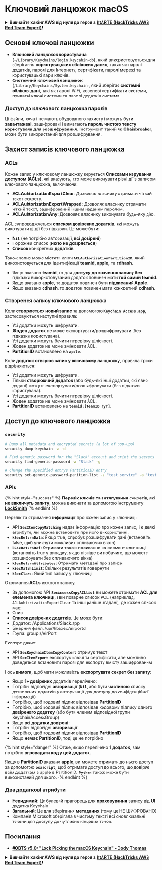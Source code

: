 # Ключовий ланцюжок macOS

<details>

<summary><strong>Вивчайте хакінг AWS від нуля до героя з</strong> <a href="https://training.hacktricks.xyz/courses/arte"><strong>htARTE (HackTricks AWS Red Team Expert)</strong></a><strong>!</strong></summary>

Інші способи підтримки HackTricks:

* Якщо ви хочете побачити вашу **компанію в рекламі на HackTricks** або **завантажити HackTricks у PDF** Перевірте [**ПЛАНИ ПІДПИСКИ**](https://github.com/sponsors/carlospolop)!
* Отримайте [**офіційний PEASS & HackTricks мерч**](https://peass.creator-spring.com)
* Відкрийте [**Сім'ю PEASS**](https://opensea.io/collection/the-peass-family), нашу колекцію ексклюзивних [**NFT**](https://opensea.io/collection/the-peass-family)
* **Приєднуйтесь до** 💬 [**групи Discord**](https://discord.gg/hRep4RUj7f) або [**групи telegram**](https://t.me/peass) або **слідкуйте** за нами на **Twitter** 🐦 [**@carlospolopm**](https://twitter.com/hacktricks_live)**.**
* **Поділіться своїми хакерськими трюками, надсилайте PR до** [**HackTricks**](https://github.com/carlospolop/hacktricks) та [**HackTricks Cloud**](https://github.com/carlospolop/hacktricks-cloud) репозиторіїв GitHub.

</details>

## Основні ключові ланцюжки

* **Ключовий ланцюжок користувача** (`~/Library/Keychains/login.keycahin-db`), який використовується для зберігання **користувацьких облікових даних**, таких як паролі додатків, паролі для Інтернету, сертифікати, паролі мережі та користувацькі пари ключів.
* **Системний ключовий ланцюжок** (`/Library/Keychains/System.keychain`), який зберігає **системні облікові дані**, такі як паролі WiFi, кореневі сертифікати системи, приватні ключі системи та паролі додатків системи.

### Доступ до ключового ланцюжка паролів

Ці файли, хоча і не мають вбудованого захисту і можуть бути **завантажені**, зашифровані і вимагають **пароль чистого тексту користувача для розшифрування**. Інструмент, такий як [**Chainbreaker**](https://github.com/n0fate/chainbreaker), може бути використаний для розшифрування.

## Захист записів ключового ланцюжка

### ACLs

Кожен запис у ключовому ланцюжку керується **Списками керування доступом (ACLs)**, які вказують, хто може виконувати різні дії з записом ключового ланцюжка, включаючи:

* **ACLAuhtorizationExportClear**: Дозволяє власнику отримати чіткий текст секрету.
* **ACLAuhtorizationExportWrapped**: Дозволяє власнику отримати чіткий текст, зашифрований іншим наданим паролем.
* **ACLAuhtorizationAny**: Дозволяє власнику виконувати будь-яку дію.

ACL супроводжується **списком довірених додатків**, які можуть виконувати ці дії без підказки. Це може бути:

* &#x20;**N`il`** (не потрібно авторизації, **всі довірені**)
* Порожній список (**ніхто не довіряється**)
* **Список** конкретних **додатків**.

Також запис може містити ключ **`ACLAuthorizationPartitionID`,** який використовується для ідентифікації **teamid, apple,** та **cdhash.**

* Якщо вказано **teamid**, то для **доступу до значення запису без** підказки використовуваний додаток повинен мати **той самий teamid**.
* Якщо вказано **apple**, то додаток повинен бути **підписаний Apple**.
* Якщо вказано **cdhash**, то додаток повинен мати конкретний **cdhash**.

### Створення запису ключового ланцюжка

Коли **створюється новий запис** за допомогою **`Keychain Access.app`**, застосовуються наступні правила:

* Усі додатки можуть шифрувати.
* **Жоден додаток** не може експортувати/розшифровувати (без підказки користувача).
* Усі додатки можуть бачити перевірку цілісності.
* Жоден додаток не може змінювати ACL.
* **PartitionID** встановлено на **`apple`**.

Коли **додаток створює запис у ключовому ланцюжку**, правила трохи відрізняються:

* Усі додатки можуть шифрувати.
* Тільки **створюючий додаток** (або будь-які інші додатки, які явно додані) можуть експортувати/розшифровувати (без підказки користувача).
* Усі додатки можуть бачити перевірку цілісності.
* Жоден додаток не може змінювати ACL.
* **PartitionID** встановлено на **`teamid:[teamID тут]`**.

## Доступ до ключового ланцюжка

### `security`
```bash
# Dump all metadata and decrypted secrets (a lot of pop-ups)
security dump-keychain -a -d

# Find generic password for the "Slack" account and print the secrets
security find-generic-password -a "Slack" -g

# Change the specified entrys PartitionID entry
security set-generic-password-parition-list -s "test service" -a "test acount" -S
```
### APIs

{% hint style="success" %}
**Перелік ключів та витягування** секретів, які **не викличуть запиту**, можна виконати за допомогою інструменту [**LockSmith**](https://github.com/its-a-feature/LockSmith)
{% endhint %}

Перелік та отримання **інформації** про кожен запис у ключниці:

* API **`SecItemCopyMatching`** надає інформацію про кожен запис, і є деякі атрибути, які можна встановити при його використанні:
* **`kSecReturnData`**: Якщо true, спробує розшифрувати дані (встановіть false, щоб уникнути можливих спливаючих вікон)
* **`kSecReturnRef`**: Отримати також посилання на елемент ключниці (встановіть true у випадку, якщо пізніше ви побачите, що можете розшифрувати без спливаючого вікна)
* **`kSecReturnAttributes`**: Отримати метадані про записи
* **`kSecMatchLimit`**: Скільки результатів повернути
* **`kSecClass`**: Який тип запису у ключниці

Отримання **ACLs** кожного запису:

* За допомогою API **`SecAccessCopyACLList`** ви можете отримати **ACL для елемента ключниці**, і він поверне список ACL (наприклад, `ACLAuhtorizationExportClear` та інші раніше згадані), де кожен список має:
* Опис
* **Список довірених додатків**. Це може бути:
* Додаток: /Applications/Slack.app
* Бінарний файл: /usr/libexec/airportd
* Група: group://AirPort

Експорт даних:

* API **`SecKeychainItemCopyContent`** отримує текст
* API **`SecItemExport`** експортує ключі та сертифікати, але можливо доведеться встановити паролі для експорту вмісту зашифрованим

І ось **вимоги**, щоб мати можливість **експортувати секрет без запиту**:

* Якщо **1+ довірених** додатків перелічено:
* Потрібні відповідні **авторизації** (**`Nil`**, або бути **частиною** списку дозволених додатків у авторизації для доступу до конфіденційної інформації)
* Потрібно, щоб кодовий підпис відповідав **PartitionID**
* Потрібно, щоб кодовий підпис відповідав кодовому підпису одного **довіреного додатку** (або бути членом відповідної групи KeychainAccessGroup)
* Якщо **всі додатки довірені**:
* Потрібні відповідні **авторизації**
* Потрібно, щоб кодовий підпис відповідав **PartitionID**
* Якщо **немає PartitionID**, тоді це не потрібно

{% hint style="danger" %}
Отже, якщо перелічено **1 додаток**, вам потрібно **впровадити код у цей додаток**.

Якщо в **PartitionID** вказано **apple**, ви можете отримати до нього доступ за допомогою **`osascript`**, щоб отримати доступ до всього, що довіряє всім додаткам з apple в PartitionID. **`Python`** також може бути використаний для цього.
{% endhint %}

### Два додаткові атрибути

* **Невидимий**: Це булевий прапорець для **приховування** запису від **UI** додатка Keychain
* **Загальний**: Це для зберігання **метаданих** (тому це НЕ ШИФРОВАНО)
* Компанія Microsoft зберігала в чистому тексті всі оновлювальні токени для доступу до чутливих кінцевих точок.

## Посилання

* [**#OBTS v5.0: "Lock Picking the macOS Keychain" - Cody Thomas**](https://www.youtube.com/watch?v=jKE1ZW33JpY)

<details>

<summary><strong>Вивчайте хакінг AWS від нуля до героя з</strong> <a href="https://training.hacktricks.xyz/courses/arte"><strong>htARTE (HackTricks AWS Red Team Expert)</strong></a><strong>!</strong></summary>

Інші способи підтримки HackTricks:

* Якщо ви хочете побачити вашу **компанію рекламовану в HackTricks** або **завантажити HackTricks у PDF**, перевірте [**ПЛАНИ ПІДПИСКИ**](https://github.com/sponsors/carlospolop)!
* Отримайте [**офіційний PEASS & HackTricks мерч**](https://peass.creator-spring.com)
* Дізнайтеся про [**Сім'ю PEASS**](https://opensea.io/collection/the-peass-family), нашу колекцію ексклюзивних [**NFT**](https://opensea.io/collection/the-peass-family)
* **Приєднуйтесь до** 💬 [**групи Discord**](https://discord.gg/hRep4RUj7f) або [**групи telegram**](https://t.me/peass) або **слідкуйте** за нами в **Twitter** 🐦 [**@carlospolopm**](https://twitter.com/hacktricks_live)**.**
* **Поділіться своїми хакерськими трюками, надсилайте PR до** [**HackTricks**](https://github.com/carlospolop/hacktricks) та [**HackTricks Cloud**](https://github.com/carlospolop/hacktricks-cloud) репозиторіїв на GitHub.

</details>
